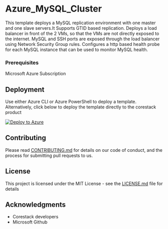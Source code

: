 
# Azure_MySQL_Cluster

This template deploys a MySQL replication environment with one master and one slave servers.It Supports GTID based replication. Deploys a load balancer in front of the 2 VMs, so that the VMs are not directly exposed to the internet. MySQL and SSH ports are exposed through the load balancer using Network Security Group rules. Configures a http based health probe for each MySQL instance that can be used to monitor MySQL health.

### Prerequisites

Microsoft Azure Subscription

## Deployment

Use either Azure CLI or Azure PowerShell to deploy a template. Alternatively, click below to deploy the template directly to the corestack product 

[![Deploy to Azure](https://docs.corestack.io/wp-content/uploads/2019/09/deploy-to-corestack.svg)](http://qa.corestack.io/heatstack/templates?repositories=github&external_redirect=true&name=Azure_MySQL_Cluster&url=https://raw.githubusercontent.com/corestacklabs/Templates/master/arm/Azure_MySQL_Cluster/Azure_MySQL_Cluster_content.json&engine=arm&type[0]=Cloud&classification[0]=Provisioning&services[0]=Azure&scope=tenant#/mytemplates)

## Contributing

Please read [CONTRIBUTING.md](https://gist.github.com/karthick-kk/30e4fd3f279492b4f040d5cd569d21d0) for details on our code of conduct, and the process for submitting pull requests to us.

## License

This project is licensed under the MIT License - see the [LICENSE.md](LICENSE.md) file for details

## Acknowledgments

* Corestack developers
* Microsoft Github

